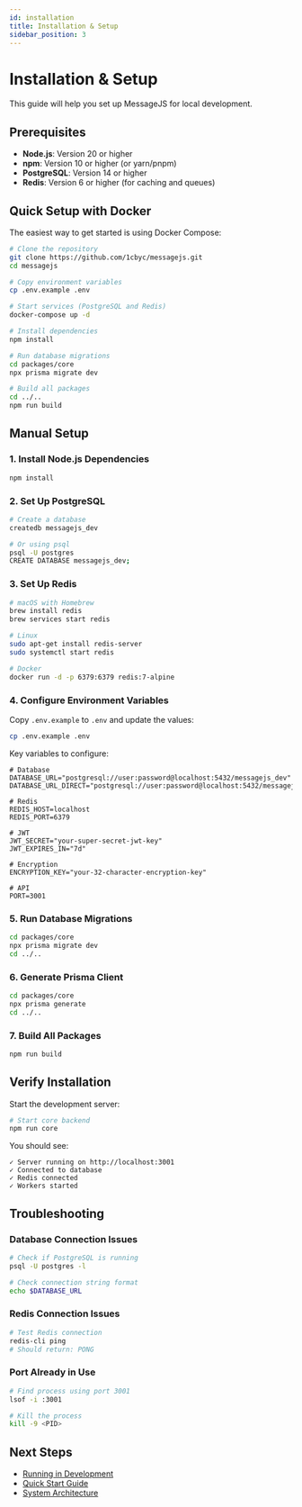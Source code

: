 ```yaml
---
id: installation
title: Installation & Setup
sidebar_position: 3
---
```


# Installation & Setup

This guide will help you set up MessageJS for local development.

## Prerequisites

- **Node.js**: Version 20 or higher
- **npm**: Version 10 or higher (or yarn/pnpm)
- **PostgreSQL**: Version 14 or higher
- **Redis**: Version 6 or higher (for caching and queues)

## Quick Setup with Docker

The easiest way to get started is using Docker Compose:

```bash
# Clone the repository
git clone https://github.com/1cbyc/messagejs.git
cd messagejs

# Copy environment variables
cp .env.example .env

# Start services (PostgreSQL and Redis)
docker-compose up -d

# Install dependencies
npm install

# Run database migrations
cd packages/core
npx prisma migrate dev

# Build all packages
cd ../..
npm run build
```

## Manual Setup

### 1. Install Node.js Dependencies

```bash
npm install
```

### 2. Set Up PostgreSQL

```bash
# Create a database
createdb messagejs_dev

# Or using psql
psql -U postgres
CREATE DATABASE messagejs_dev;
```

### 3. Set Up Redis

```bash
# macOS with Homebrew
brew install redis
brew services start redis

# Linux
sudo apt-get install redis-server
sudo systemctl start redis

# Docker
docker run -d -p 6379:6379 redis:7-alpine
```

### 4. Configure Environment Variables

Copy `.env.example` to `.env` and update the values:

```bash
cp .env.example .env
```

Key variables to configure:

```env
# Database
DATABASE_URL="postgresql://user:password@localhost:5432/messagejs_dev"
DATABASE_URL_DIRECT="postgresql://user:password@localhost:5432/messagejs_dev"

# Redis
REDIS_HOST=localhost
REDIS_PORT=6379

# JWT
JWT_SECRET="your-super-secret-jwt-key"
JWT_EXPIRES_IN="7d"

# Encryption
ENCRYPTION_KEY="your-32-character-encryption-key"

# API
PORT=3001
```

### 5. Run Database Migrations

```bash
cd packages/core
npx prisma migrate dev
cd ../..
```

### 6. Generate Prisma Client

```bash
cd packages/core
npx prisma generate
cd ../..
```

### 7. Build All Packages

```bash
npm run build
```

## Verify Installation

Start the development server:

```bash
# Start core backend
npm run core
```

You should see:

```
✓ Server running on http://localhost:3001
✓ Connected to database
✓ Redis connected
✓ Workers started
```

## Troubleshooting

### Database Connection Issues

```bash
# Check if PostgreSQL is running
psql -U postgres -l

# Check connection string format
echo $DATABASE_URL
```

### Redis Connection Issues

```bash
# Test Redis connection
redis-cli ping
# Should return: PONG
```

### Port Already in Use

```bash
# Find process using port 3001
lsof -i :3001

# Kill the process
kill -9 <PID>
```

## Next Steps

- [Running in Development](./running-development)
- [Quick Start Guide](./quick-start)
- [System Architecture](./architecture-overview)

